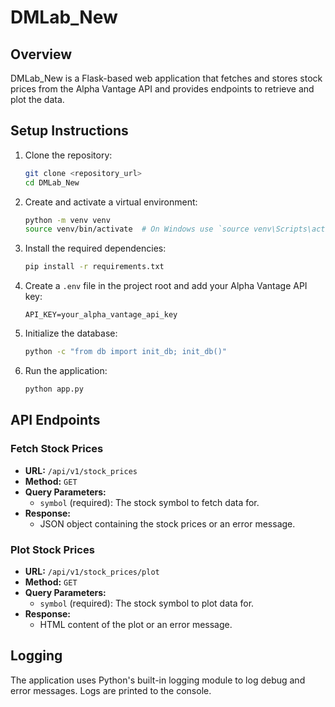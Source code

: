 # DMLab_New

## Overview
DMLab_New is a Flask-based web application that fetches and stores stock prices from the Alpha Vantage API and provides endpoints to retrieve and plot the data.

## Setup Instructions

1. Clone the repository:
    ```sh
    git clone <repository_url>
    cd DMLab_New
    ```

2. Create and activate a virtual environment:
    ```sh
    python -m venv venv
    source venv/bin/activate  # On Windows use `source venv\Scripts\activate`
    ```

3. Install the required dependencies:
    ```sh
    pip install -r requirements.txt
    ```

4. Create a `.env` file in the project root and add your Alpha Vantage API key:
    ```env
    API_KEY=your_alpha_vantage_api_key
    ```

5. Initialize the database:
    ```sh
    python -c "from db import init_db; init_db()"
    ```

6. Run the application:
    ```sh
    python app.py
    ```

## API Endpoints

### Fetch Stock Prices
- **URL:** `/api/v1/stock_prices`
- **Method:** `GET`
- **Query Parameters:**
  - `symbol` (required): The stock symbol to fetch data for.
- **Response:**
  - JSON object containing the stock prices or an error message.

### Plot Stock Prices
- **URL:** `/api/v1/stock_prices/plot`
- **Method:** `GET`
- **Query Parameters:**
  - `symbol` (required): The stock symbol to plot data for.
- **Response:**
  - HTML content of the plot or an error message.

## Logging
The application uses Python's built-in logging module to log debug and error messages. Logs are printed to the console.